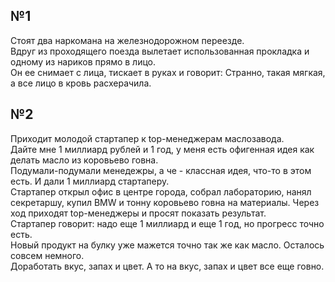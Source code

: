 ## №1
Стоят два наркомана на железнодорожном переезде.  
Вдруг из проходящего поезда вылетает использованная прокладка и одному из нариков прямо в лицо.  
Он ее снимает с лица, тискает в руках и говорит: Странно, такая мягкая, а все лицо в кровь расхерачила.

## №2
Приходит молодой стартапер к top-менеджерам маслозавода.  
Дайте мне 1 миллиард рублей и 1 год, у меня есть офигенная идея как делать масло из коровьево говна.  
Подумали-подумали менедежры, а че - классная идея, что-то в этом есть. И дали 1 миллиард стартаперу.  
Стартапер открыл офис в центре города, собрал лабораторию, нанял секретаршу, купил BMW и тонну коровьево говна на материалы.
Через ход приходят top-менеджеры и просят показать результат.  
Стартапер говорит: надо еще 1 миллиард и еще 1 год, но прогресс точно есть.  
Новый продукт на булку уже мажется точно так же как масло. Осталось совсем немного.  
Доработать вкус, запах и цвет. А то на вкус, запах и цвет все еще говно.  
